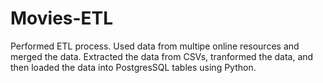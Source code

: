 # Movies-ETL

Performed ETL process. Used data from multipe online resources and merged the data. Extracted the data from CSVs, tranformed the data, and then loaded the data into PostgresSQL tables using Python.
